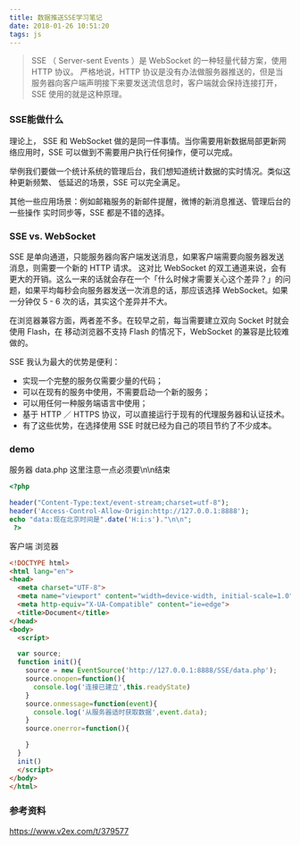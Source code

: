 ```yaml
---
title: 数据推送SSE学习笔记
date: 2018-01-26 10:51:20
tags: js
---
```

>SSE （ Server-sent Events ）是 WebSocket 的一种轻量代替方案，使用 HTTP 协议。
严格地说，HTTP 协议是没有办法做服务器推送的，但是当服务器向客户端声明接下来要发送流信息时，客户端就会保持连接打开，SSE 使用的就是这种原理。

<!-- more -->

### SSE能做什么
理论上， SSE 和 WebSocket 做的是同一件事情。当你需要用新数据局部更新网络应用时，SSE 可以做到不需要用户执行任何操作，便可以完成。

举例我们要做一个统计系统的管理后台，我们想知道统计数据的实时情况。类似这种更新频繁、 低延迟的场景，SSE 可以完全满足。

其他一些应用场景：例如邮箱服务的新邮件提醒，微博的新消息推送、管理后台的一些操作 实时同步等，SSE 都是不错的选择。

### SSE vs. WebSocket

SSE 是单向通道，只能服务器向客户端发送消息，如果客户端需要向服务器发送消息，则需要一个新的 HTTP 请求。 这对比 WebSocket 的双工通道来说，会有更大的开销。这么一来的话就会存在一个「什么时候才需要关心这个差异？」的问题，如果平均每秒会向服务器发送一次消息的话，那应该选择 WebSocket。如果一分钟仅 5 - 6 次的话，其实这个差异并不大。

在浏览器兼容方面，两者差不多。在较早之前，每当需要建立双向 Socket 时就会使用 Flash，在 移动浏览器不支持 Flash 的情况下，WebSocket 的兼容是比较难做的。

SSE 我认为最大的优势是便利：

* 实现一个完整的服务仅需要少量的代码；
* 可以在现有的服务中使用，不需要启动一个新的服务；
* 可以用任何一种服务端语言中使用；
* 基于 HTTP ／ HTTPS 协议，可以直接运行于现有的代理服务器和认证技术。
* 有了这些优势，在选择使用 SSE 时就已经为自己的项目节约了不少成本。

### demo

服务器 data.php
这里注意一点必须要\n\n结束

```php
<?php

header("Content-Type:text/event-stream;charset=utf-8");
header('Access-Control-Allow-Origin:http://127.0.0.1:8888');
echo "data:现在北京时间是".date('H:i:s')."\n\n";
 ?>

```

客户端 浏览器

```html
<!DOCTYPE html>
<html lang="en">
<head>
  <meta charset="UTF-8">
  <meta name="viewport" content="width=device-width, initial-scale=1.0">
  <meta http-equiv="X-UA-Compatible" content="ie=edge">
  <title>Document</title>
</head>
<body>
  <script>

  var source;
  function init(){
    source = new EventSource('http://127.0.0.1:8888/SSE/data.php');
    source.onopen=function(){
      console.log('连接已建立',this.readyState)
    }
    source.onmessage=function(event){
      console.log('从服务器适时获取数据',event.data);
    }
    source.onerror=function(){

    }
  }
  init()
  </script>
</body>
</html>
```



### 参考资料
https://www.v2ex.com/t/379577


